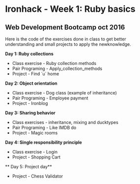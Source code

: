 # Ironhack - Week 1: Ruby basics

## Web Development Bootcamp oct 2016
Here is the code of the exercises done in class to get better  
understanding and small projects to apply the newknowledge.

**Day 1: Ruby collections**
- Class exercise - Ruby collection methods
- Pair Programing - Apply_collection_methods
- Project - Find ´u´ home

**Day 2: Object orientation**

- Class exercise - Dog class (example of inheritance)
- Pair Programing - Employee payment
- Project - Ironblog

**Day 3: Sharing behavior**

- Class exercises - inheritance, mixing and ducktypes
- Pair Programing - Like IMDB do
- Project - Magic rooms

**Day 4: Single responsibility principle**

- Class exercise - Login
- Project - Shopping Cart

** Day 5: Project day**

- Project - Chess Validator
